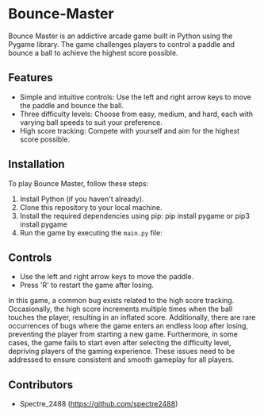 # Bounce-Master

Bounce Master is an addictive arcade game built in Python using the Pygame library. The game challenges players to control a paddle and bounce a ball to achieve the highest score possible.

## Features

- Simple and intuitive controls: Use the left and right arrow keys to move the paddle and bounce the ball.
- Three difficulty levels: Choose from easy, medium, and hard, each with varying ball speeds to suit your preference.
- High score tracking: Compete with yourself and aim for the highest score possible.

## Installation

To play Bounce Master, follow these steps:

1. Install Python (if you haven't already).
2. Clone this repository to your local machine.
3. Install the required dependencies using pip: pip install pygame or pip3 install pygame
4. Run the game by executing the `main.py` file:


## Controls

- Use the left and right arrow keys to move the paddle.
- Press 'R' to restart the game after losing.

In this game, a common bug exists related to the high score tracking. Occasionally, the high score increments multiple times when the ball touches the player, resulting in an inflated score. Additionally, there are rare occurrences of bugs where the game enters an endless loop after losing, preventing the player from starting a new game. Furthermore, in some cases, the game fails to start even after selecting the difficulty level, depriving players of the gaming experience. These issues need to be addressed to ensure consistent and smooth gameplay for all players.

## Contributors

- Spectre_2488 (https://github.com/spectre2488)









